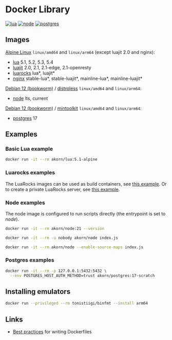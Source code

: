 # Docker Library

[![lua](https://github.com/akornatskyy/docker-library/actions/workflows/lua.yml/badge.svg)](https://github.com/akornatskyy/docker-library/actions/workflows/lua.yml) [![node](https://github.com/akornatskyy/docker-library/actions/workflows/node.yml/badge.svg)](https://github.com/akornatskyy/docker-library/actions/workflows/node.yml) [![postgres](https://github.com/akornatskyy/docker-library/actions/workflows/postgres.yml/badge.svg)](https://github.com/akornatskyy/docker-library/actions/workflows/postgres.yml)

## Images

[Alpine Linux](https://alpinelinux.org/) `linux/amd64` and `linux/arm64`
(except luajit 2.0 and nginx):

- [lua](https://hub.docker.com/r/akorn/lua/) 5.1, 5.2, 5.3, 5.4
- [luajit](https://hub.docker.com/r/akorn/luajit/) 2.0, 2.1, 2.1-edge, 2.1-openresty
- [luarocks](https://hub.docker.com/r/akorn/luarocks/) lua*, luajit*
- [nginx](https://hub.docker.com/r/akorn/nginx/) stable-lua*, stable-luajit*, mainline-lua*, mainline-luajit*

[Debian 12 (bookworm)](https://www.debian.org/) /
[distroless](https://github.com/GoogleContainerTools/distroless)
`linux/amd64` and `linux/arm64`:

- [node](https://nodejs.org/) lts, current

[Debian 12 (bookworm)](https://www.debian.org/) /
[mintoolkit](https://github.com/mintoolkit/mint)
`linux/amd64` and `linux/arm64`:

- [postgres](https://www.postgresql.org/) 17

## Examples

### Basic Lua example

```sh
docker run -it --rm akorn/lua:5.1-alpine
```

### Luarocks examples

The LuaRocks images can be used as build containers, see [this example](luarocks/README.md#example-build-container). Or to create a private LuaRocks server, see [this example](luarocks/README.md#example-luarocks-server).

### Node examples

The node image is configured to run scripts directly (the entrypoint is set to
*node*).

```sh
docker run -it --rm akorn/node:21 --version

docker run -it --rm -u nobody akorn/node index.js

docker run -it --rm akorn/node --enable-source-maps index.js
```

### Postgres examples

```sh
docker run -it --rm -p 127.0.0.1:5432:5432 \
  --env POSTGRES_HOST_AUTH_METHOD=trust akorn/postgres:17-scratch
```

## Installing emulators

```sh
docker run --privileged --rm tonistiigi/binfmt --install arm64
```

## Links

- [Best practices](https://docs.docker.com/engine/userguide/eng-image/dockerfile_best-practices/) for writing Dockerfiles
